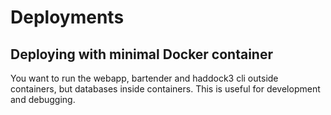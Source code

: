 # Deployments

## Deploying with minimal Docker container

You want to run the webapp, bartender and haddock3 cli outside containers, but databases inside containers.
This is useful for development and debugging.
